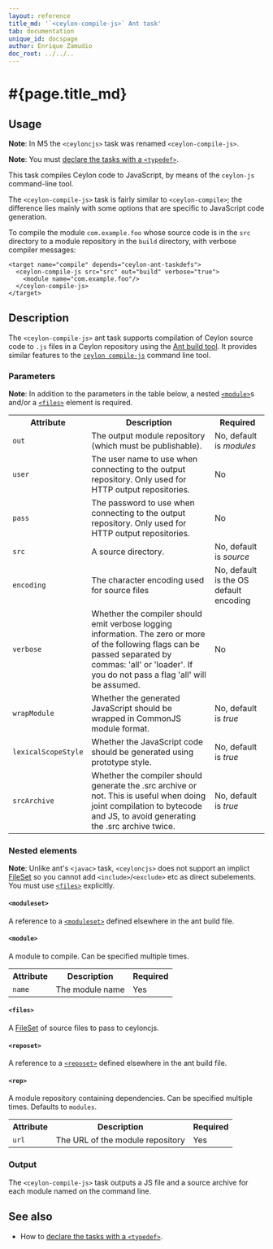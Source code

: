 ```yaml
---
layout: reference
title_md: '`<ceylon-compile-js>` Ant task'
tab: documentation
unique_id: docspage
author: Enrique Zamudio
doc_root: ../../..
---
```


# #{page.title_md}

## Usage 

**Note**: In M5 the `<ceyloncjs>` task was renamed `<ceylon-compile-js>`.

**Note**: You must [declare the tasks with a `<typedef>`](../ant).

This task compiles Ceylon code to JavaScript, by means of the
`ceylon-js` command-line tool.

The `<ceylon-compile-js>` task is fairly similar to `<ceylon-compile>`; the difference
lies mainly with some options that are specific to JavaScript code
generation.

To compile the module `com.example.foo` whose source code is in the 
`src` directory to a module repository in the `build` directory, with 
verbose compiler messages:

<!-- lang: xml -->
    <target name="compile" depends="ceylon-ant-taskdefs">
      <ceylon-compile-js src="src" out="build" verbose="true">
        <module name="com.example.foo"/>
      </ceylon-compile-js>
    </target>

## Description

The `<ceylon-compile-js>` ant task supports compilation of Ceylon source code
to `.js` files in a Ceylon repository using the [Ant build tool](http://ant.apache.org). 
It provides similar features to the [`ceylon compile-js`](../ceylon/subcommands/ceylon-compile-js.html) 
command line tool.


### Parameters

**Note**: In addition to the parameters in the table below, 
a nested [`<module>`](#module)s and/or a [`<files>`](#files) element is 
required.

<table class="ant-parameters">
<tbody>
<tr>
<th>Attribute</th>
<th>Description</th>
<th>Required</th>
</tr>

<tr>
<td><code>out</code></td>
<td>The output module repository (which must be publishable).</td>
<td>No, default is <i>modules</i></td>
</tr>

<tr>
<td><code>user</code></td>
<td>The user name to use when connecting to the output repository. Only used for HTTP output repositories.</td>
<td>No</td>
</tr>

<tr>
<td><code>pass</code></td>
<td>The password to use when connecting to the output repository. Only used for HTTP output repositories.</td>
<td>No</td>
</tr>

<tr>
<td><code>src</code></td>
<td>A source directory.</td>
<td>No, default is <i>source</i></td>
</tr>

<tr>
<td><code>encoding</code></td>
<td>The character encoding used for source files</td>
<td>No, default is the OS default encoding</td>
</tr>

<tr>
<td><code>verbose</code></td>
<td>Whether the compiler should emit verbose logging information. The zero or more of the
following flags can be passed separated by commas: 'all' or 'loader'.
If you do not pass a flag 'all' will be assumed.</td>
<td>No</td>
</tr>

<tr>
<td><code>wrapModule</code></td>
<td>Whether the generated JavaScript should be wrapped in CommonJS module format.</td>
<td>No, default is <i>true</i></td>
</tr>

<tr>
<td><code>lexicalScopeStyle</code></td>
<td>Whether the JavaScript code should be generated using prototype style.</td>
<td>No, default is <i>true</i></td>
</tr>

<tr>
<td><code>srcArchive</code></td>
<td>Whether the compiler should generate the .src archive or not.
This is useful when doing joint compilation to bytecode and JS, to avoid
generating the .src archive twice.</td>
<td>No, default is <i>true</i></td>
</tr>

</tbody>
</table>

### Nested elements

**Note**: Unlike ant's `<javac>` task, `<ceyloncjs>` does not support an implict
[FileSet](http://ant.apache.org/manual/Types/fileset.html) so you cannot
add `<include>`/`<exclude>` etc as direct subelements. You must use 
[`<files>`](#files) explicitly.

#### `<moduleset>`
A reference to a [`<moduleset>`](../ant#reposet) defined elsewhere in the 
ant build file. 

#### `<module>`
A module to compile. Can be specified multiple times.

<table class="ant-parameters">
<tbody>
<tr>
<th>Attribute</th>
<th>Description</th>
<th>Required</th>
</tr>

<tr>
<td><code>name</code></td>
<td>The module name</td>
<td>Yes</td>
</tr>

</tbody>
</table>

#### `<files>`
A [FileSet](http://ant.apache.org/manual/Types/fileset.html) of source files 
to pass to ceyloncjs.

#### `<reposet>`
A reference to a [`<reposet>`](../ant#reposet) defined elsewhere in the 
ant build file. 

#### `<rep>`
A module repository containing dependencies. Can be specified multiple times. Defaults to `modules`.

<table class="ant-parameters">
<tbody>
<tr>
<th>Attribute</th>
<th>Description</th>
<th>Required</th>
</tr>

<tr>
<td><code>url</code></td>
<td>The URL of the module repository</td>
<td>Yes</td>
</tr>

</tbody>
</table>

### Output

The `<ceylon-compile-js>` task outputs a JS file and a source archive for 
each module named on the command line.

## See also

* How to [declare the tasks with a `<typedef>`](../ant).

